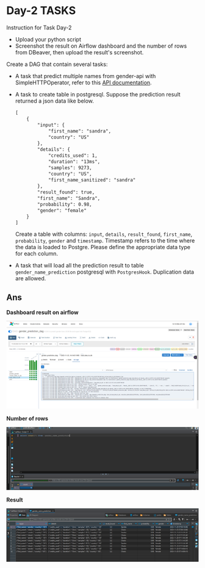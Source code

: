 # Day-2 TASKS
Instruction for Task Day-2
- Upload your python script
- Screenshot the result on Airflow dashboard and the number of rows from DBeaver, then upload the result's screenshot.

Create a DAG that contain several tasks: 

- A task that predict multiple names from gender-api with SimpleHTTPOperator, refer to this [API documentation](https://gender-api.com/v2).

- A task to create table in postgresql. Suppose the prediction result returned a json data like below.

    ```
    [
        {
            "input": {
                "first_name": "sandra",
                "country": "US"
            },
            "details": {
                "credits_used": 1,
                "duration": "13ms",
                "samples": 9273,
                "country": "US",
                "first_name_sanitized": "sandra"
            },
            "result_found": true,
            "first_name": "Sandra",
            "probability": 0.98,
            "gender": "female"
        }
    ]
    ```
    Create a table with columns: `input`, `details`, `result_found`, `first_name`, `probability`, `gender` and `timestamp`. Timestamp refers to the time where the data is loaded to Postgre. Please define the appropriate data type for each column.

- A task that will load all the prediction result to table `gender_name_prediction` postgresql with `PostgresHook`. Duplication data are allowed.

## Ans
**Dashboard result on airflow**

![Alt text](image.png)

**Number of rows**

![Alt text](image-1.png)

**Result**

![Alt text](image-2.png)
